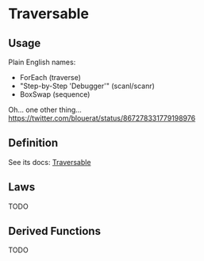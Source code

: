 # Traversable

## Usage

Plain English names:
- ForEach (traverse)
- "Step-by-Step 'Debugger'" (scanl/scanr)
- BoxSwap (sequence)

Oh... one other thing...
https://twitter.com/blouerat/status/867278331779198976

## Definition

See its docs: [Traversable](https://pursuit.purescript.org/packages/purescript-foldable-traversable/4.0.1/docs/Data.Traversable)

## Laws

TODO

## Derived Functions

TODO
